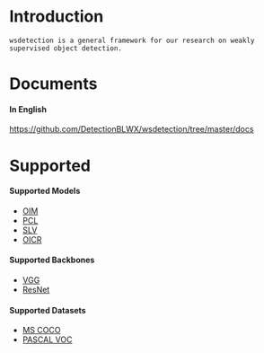 # Introduction
```
wsdetection is a general framework for our research on weakly supervised object detection.
```


# Documents
#### In English
https://github.com/DetectionBLWX/wsdetection/tree/master/docs


# Supported

#### Supported Models
- [OIM](https://arxiv.org/abs/2002.01087)
- [PCL](https://arxiv.org/abs/1807.03342)
- [SLV](https://arxiv.org/abs/2006.12884)
- [OICR](https://arxiv.org/abs/1704.00138)

#### Supported Backbones
- [VGG](https://arxiv.org/pdf/1409.1556.pdf)
- [ResNet](https://arxiv.org/pdf/1512.03385.pdf)

#### Supported Datasets
- [MS COCO](https://cocodataset.org/)
- [PASCAL VOC](http://host.robots.ox.ac.uk/pascal/VOC/)